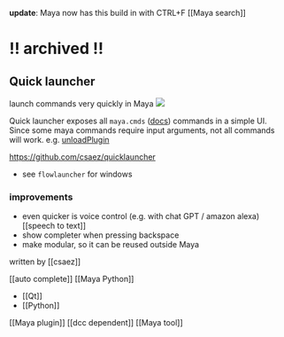 **update**: Maya now has this build in with CTRL+F [[Maya search]]
# !! archived !!
## Quick launcher
launch commands very quickly in Maya
![](https://cloud.githubusercontent.com/assets/2292742/20506707/8b19023c-b034-11e6-8598-a480924f8740.gif)

Quick launcher exposes all `maya.cmds` ([docs](https://help.autodesk.com/view/MAYAUL/2023/ENU/?guid=GUID-55B63946-CDC9-42E5-9B6E-45EE45CFC7FC)) commands in a simple UI.
Since some maya commands require input arguments, not all commands will work. e.g. [unloadPlugin](https://download.autodesk.com/us/maya/2009help/commandspython/unloadPlugin.html)

https://github.com/csaez/quicklauncher

- see `flowlauncher` for windows
### improvements
- even quicker is voice control (e.g. with chat GPT / amazon alexa) [[speech to text]]
- show completer when pressing backspace
- make modular, so it can be reused outside Maya

written by [[csaez]]

[[auto complete]]
[[Maya Python]]
- [[Qt]]
- [[Python]]

[[Maya plugin]]
[[dcc dependent]]
[[Maya tool]]